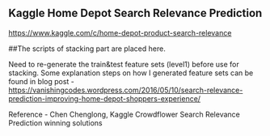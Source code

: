 ## Kaggle Home Depot Search Relevance Prediction

https://www.kaggle.com/c/home-depot-product-search-relevance

##The scripts of stacking part are placed here. 

Need to re-generate the train&test feature sets (level1) before use for stacking. Some explanation steps on how I generated feature sets can be found in blog post - https://vanishingcodes.wordpress.com/2016/05/10/search-relevance-prediction-improving-home-depot-shoppers-experience/

Reference - Chen Chenglong, Kaggle Crowdflower Search Relevance Prediction winning solutions

